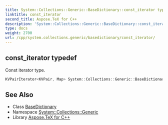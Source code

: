 ```yaml
---
title: System::Collections::Generic::BaseDictionary::const_iterator typedef
linktitle: const_iterator
second_title: Aspose.TeX for C++
description: 'System::Collections::Generic::BaseDictionary::const_iterator typedef. Const iterator type in C++.'
type: docs
weight: 2700
url: /cpp/system.collections.generic/basedictionary/const_iterator/
---
```

## const_iterator typedef


Const iterator type.

```cpp
KVPairIterator<KVPair, Map> System::Collections::Generic::BaseDictionary< Map >::const_iterator
```

## See Also

* Class [BaseDictionary](../)
* Namespace [System::Collections::Generic](../../)
* Library [Aspose.TeX for C++](../../../)
